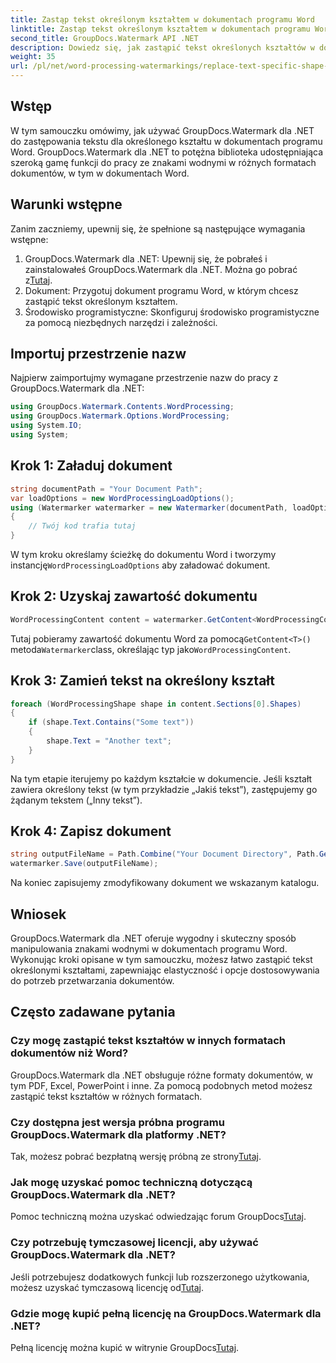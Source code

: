 ```yaml
---
title: Zastąp tekst określonym kształtem w dokumentach programu Word
linktitle: Zastąp tekst określonym kształtem w dokumentach programu Word
second_title: GroupDocs.Watermark API .NET
description: Dowiedz się, jak zastąpić tekst określonych kształtów w dokumentach programu Word za pomocą programu GroupDocs.Watermark dla platformy .NET. Postępuj zgodnie z naszym samouczkiem krok po kroku.
weight: 35
url: /pl/net/word-processing-watermarkings/replace-text-specific-shape-word-docs/
---
```

## Wstęp
W tym samouczku omówimy, jak używać GroupDocs.Watermark dla .NET do zastępowania tekstu dla określonego kształtu w dokumentach programu Word. GroupDocs.Watermark dla .NET to potężna biblioteka udostępniająca szeroką gamę funkcji do pracy ze znakami wodnymi w różnych formatach dokumentów, w tym w dokumentach Word.
## Warunki wstępne
Zanim zaczniemy, upewnij się, że spełnione są następujące wymagania wstępne:
1.  GroupDocs.Watermark dla .NET: Upewnij się, że pobrałeś i zainstalowałeś GroupDocs.Watermark dla .NET. Można go pobrać z[Tutaj](https://releases.groupdocs.com/Watermark/net/).
2. Dokument: Przygotuj dokument programu Word, w którym chcesz zastąpić tekst określonym kształtem.
3. Środowisko programistyczne: Skonfiguruj środowisko programistyczne za pomocą niezbędnych narzędzi i zależności.

## Importuj przestrzenie nazw
Najpierw zaimportujmy wymagane przestrzenie nazw do pracy z GroupDocs.Watermark dla .NET:
```csharp
using GroupDocs.Watermark.Contents.WordProcessing;
using GroupDocs.Watermark.Options.WordProcessing;
using System.IO;
using System;
```
## Krok 1: Załaduj dokument
```csharp
string documentPath = "Your Document Path";
var loadOptions = new WordProcessingLoadOptions();
using (Watermarker watermarker = new Watermarker(documentPath, loadOptions))
{
    // Twój kod trafia tutaj
}
```
 W tym kroku określamy ścieżkę do dokumentu Word i tworzymy instancję`WordProcessingLoadOptions` aby załadować dokument.
## Krok 2: Uzyskaj zawartość dokumentu
```csharp
WordProcessingContent content = watermarker.GetContent<WordProcessingContent>();
```
 Tutaj pobieramy zawartość dokumentu Word za pomocą`GetContent<T>()` metoda`Watermarker`class, określając typ jako`WordProcessingContent`.
## Krok 3: Zamień tekst na określony kształt
```csharp
foreach (WordProcessingShape shape in content.Sections[0].Shapes)
{
    if (shape.Text.Contains("Some text"))
    {
        shape.Text = "Another text";
    }
}
```
Na tym etapie iterujemy po każdym kształcie w dokumencie. Jeśli kształt zawiera określony tekst (w tym przykładzie „Jakiś tekst”), zastępujemy go żądanym tekstem („Inny tekst”).
## Krok 4: Zapisz dokument
```csharp
string outputFileName = Path.Combine("Your Document Directory", Path.GetFileName(documentPath));
watermarker.Save(outputFileName);
```
Na koniec zapisujemy zmodyfikowany dokument we wskazanym katalogu.

## Wniosek
GroupDocs.Watermark dla .NET oferuje wygodny i skuteczny sposób manipulowania znakami wodnymi w dokumentach programu Word. Wykonując kroki opisane w tym samouczku, możesz łatwo zastąpić tekst określonymi kształtami, zapewniając elastyczność i opcje dostosowywania do potrzeb przetwarzania dokumentów.
## Często zadawane pytania
### Czy mogę zastąpić tekst kształtów w innych formatach dokumentów niż Word?
GroupDocs.Watermark dla .NET obsługuje różne formaty dokumentów, w tym PDF, Excel, PowerPoint i inne. Za pomocą podobnych metod możesz zastąpić tekst kształtów w różnych formatach.
### Czy dostępna jest wersja próbna programu GroupDocs.Watermark dla platformy .NET?
 Tak, możesz pobrać bezpłatną wersję próbną ze strony[Tutaj](https://releases.groupdocs.com/).
### Jak mogę uzyskać pomoc techniczną dotyczącą GroupDocs.Watermark dla .NET?
Pomoc techniczną można uzyskać odwiedzając forum GroupDocs[Tutaj](https://forum.groupdocs.com/c/watermark/19).
### Czy potrzebuję tymczasowej licencji, aby używać GroupDocs.Watermark dla .NET?
 Jeśli potrzebujesz dodatkowych funkcji lub rozszerzonego użytkowania, możesz uzyskać tymczasową licencję od[Tutaj](https://purchase.groupdocs.com/temporary-license/).
### Gdzie mogę kupić pełną licencję na GroupDocs.Watermark dla .NET?
 Pełną licencję można kupić w witrynie GroupDocs[Tutaj](https://purchase.groupdocs.com/buy).
